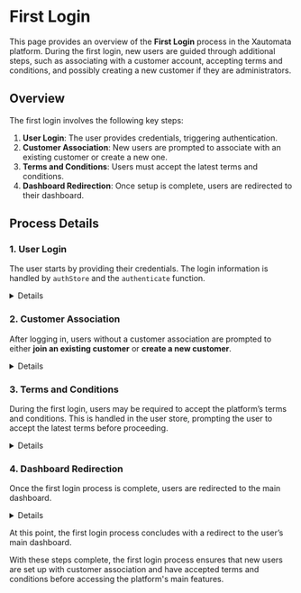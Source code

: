 # First Login

This page provides an overview of the **First Login** process in the Xautomata platform. During the first login, new users are guided through additional steps, such as associating with a customer account, accepting terms and conditions, and possibly creating a new customer if they are administrators.

## Overview

The first login involves the following key steps:
1. **User Login**: The user provides credentials, triggering authentication.
2. **Customer Association**: New users are prompted to associate with an existing customer or create a new one.
3. **Terms and Conditions**: Users must accept the latest terms and conditions.
4. **Dashboard Redirection**: Once setup is complete, users are redirected to their dashboard.

## Process Details

### 1. User Login

The user starts by providing their credentials. The login information is handled by `authStore` and the `authenticate` function.

<details>

```typescript
async function loginByCredentials(): Promise<void> {
  isLoading.value = true
  authError.value = null

  try {
    await authStore.authenticate(
      username.value,
      password.value,
      isRemember.value
    )
    await userStore.initStore()
    router.push({ name: 'CustomersHomePage' })
  } catch (err) {
    handleLoginError(err)
  } finally {
    isLoading.value = false
  }
}
```
</details>

### 2. Customer Association

After logging in, users without a customer association are prompted to either **join an existing customer** or **create a new customer**.

<details>

```typescript
async function createNewCustomer(): Promise<void> {
  isLoading.value = true
  try {
    await Api.registerNewCustomer(customer.value)
    await afterCreatingCustomer()
    goToDashboards()
  } catch (err) {
    console.error(err)
  } finally {
    isLoading.value = false
  }
}
```
</details>

### 3. Terms and Conditions

During the first login, users may be required to accept the platform’s terms and conditions. This is handled in the user store, prompting the user to accept the latest terms before proceeding.
<details>

```typescript
// Code snippet from user store handling terms and conditions acceptance

async function loadCurrentUser(): Promise<void> {
  const currentUser = await Api.loadCurrentUser()

  if (currentUser.profile === 'sign_tc') {
    const onAccept = async (version: number) => {
      const signOptions = { isAccepted: true, version }
      await Api.signTermsAndConditions(signOptions)
    }
    uiStore.openDialog({
      component: shallowRef(TermsAndConditionsDialog),
      props: { isRefuseEnabled: true, onAccept }
    })
  }

  user.value = currentUser
}

```
</details>

### 4. Dashboard Redirection

Once the first login process is complete, users are redirected to the main dashboard.

<details>

```typescript
function goToDashboards(): void {
  setTimeout(() => {
    router.push({ name: 'CustomersHomePage' })
  }, 3000)
}

```
</details>

At this point, the first login process concludes with a redirect to the user’s main dashboard. 

With these steps complete, the first login process ensures that new users are set up with customer association and have accepted terms and conditions before accessing the platform's main features.
